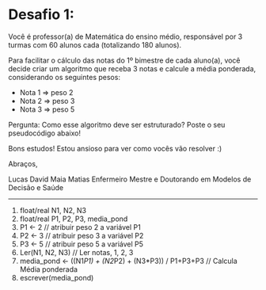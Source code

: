 # Desafio 1:

Você é professor(a) de Matemática do ensino médio, responsável por 3 turmas com 60 alunos cada (totalizando 180 alunos).


Para facilitar o cálculo das notas do 1º bimestre de cada aluno(a), você decide criar um algoritmo que receba 3 notas e calcule a média ponderada, considerando os seguintes pesos:

- Nota 1 => peso 2
- Nota 2 => peso 3
- Nota 3 => peso 5

 
Pergunta:
Como esse algoritmo deve ser estruturado? Poste o seu pseudocódigo abaixo!

Bons estudos! Estou ansioso para ver como vocês vão resolver :)

Abraços,

Lucas David Maia Matias
Enfermeiro
Mestre e Doutorando em Modelos de Decisão e Saúde

---

1. float/real N1, N2, N3
2. float/real P1, P2, P3, media_pond
3. P1 <- 2 // atribuir peso 2 a variável P1
3. P2 <- 3 // atribuir peso 3 a variável P2
3. P3 <- 5 // atribuir peso 5 a variável P5
4. Ler(N1, N2, N3) // Ler notas, 1, 2, 3 
5. media_pond <- ((N1*P1) + (N2*P2) + (N3*P3)) / P1+P3+P3 // Calcula Média ponderada
6. escrever(media_pond)
